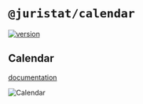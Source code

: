 # `@juristat/calendar`

[![version](https://img.shields.io/npm/v/@juristat/calendar.svg?style=flat-square)](https://www.npmjs.com/package/@juristat/calendar)

## Calendar

[documentation](http://nivo.rocks/#/calendar)

![Calendar](./doc/calendar.png)
